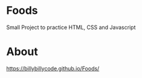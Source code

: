 # Foods
Small Project to practice HTML, CSS and Javascript

# About
https://billybillycode.github.io/Foods/
